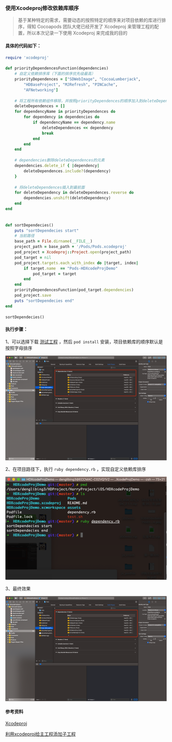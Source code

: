 ### 使用Xcodeproj修改依赖库顺序



> 基于某种特定的需求，需要动态的按照特定的顺序来对项目依赖的库进行排序，得知 Cocoapods 团队大佬已经开发了 Xcodeproj 来管理工程的配置，所以本次记录一下使用 Xcodeproj 来完成我的目的



#### 具体的代码如下：

```ruby
require 'xcodeproj'

def priorityDependencesFunction(dependencies)
    # 自定义依赖排序库（下面的排序优先级最高）
    priorityDependences = ["SDWebImage", "CocoaLumberjack",
        "HDBaseProject", "MJRefresh", "PINCache",
        "AFNetworking"]

    # 将工程所有依赖组件移除，并按照priorityDependences的顺序加入到deleteDependences中
    deleteDependences = []
    for dependencyName in priorityDependences do
        for dependency in dependencies do
            if dependencyName == dependency.name
                deleteDependences << dependency
                break
            end
        end
    end

    # dependencies删除deleteDependences的元素
    dependencies.delete_if { |dependency|
        deleteDependences.include?(dependency)
    }

    # 将deleteDependences插入到最前面
    for deleteDependency in deleteDependences.reverse do
        dependencies.unshift(deleteDependency)
    end
end


def sortDependecies()
    puts "sortDependecies start"
    # 当前路径
    base_path = File.dirname(__FILE__)
    project_path = base_path + '/Pods/Pods.xcodeproj'
    pod_project = Xcodeproj::Project.open(project_path)
    pod_target = nil
    pod_project.targets.each_with_index do |target, index|
        if target.name  == "Pods-HDXcodeProjDemo"
            pod_target = target
        end
    end
    priorityDependencesFunction(pod_target.dependencies)
    pod_project.save
    puts "sortDependecies end"
end

sortDependecies()
```



#### 执行步骤：

1、可以选择下载 [测试工程](https://github.com/erduoniba/HDXcodeProjDemo) ，然后 `pod install` 安装，项目依赖库的顺序默认是按照字母排序

![defalut_dependecies](./assets/default.jpg) 



2、在项目路径下，执行 `ruby dependency.rb` ，实现自定义依赖库排序

![sort_dependecies](./assets/sort.jpg) 



3、最终效果

![sorted_dependecies](./assets/sorted.jpg) 



#### 参考资料

[Xcodeproj](https://github.com/CocoaPods/Xcodeproj) 

[利用xcodeproj给主工程添加子工程](https://www.jianshu.com/p/8f4d1de45ef7)

